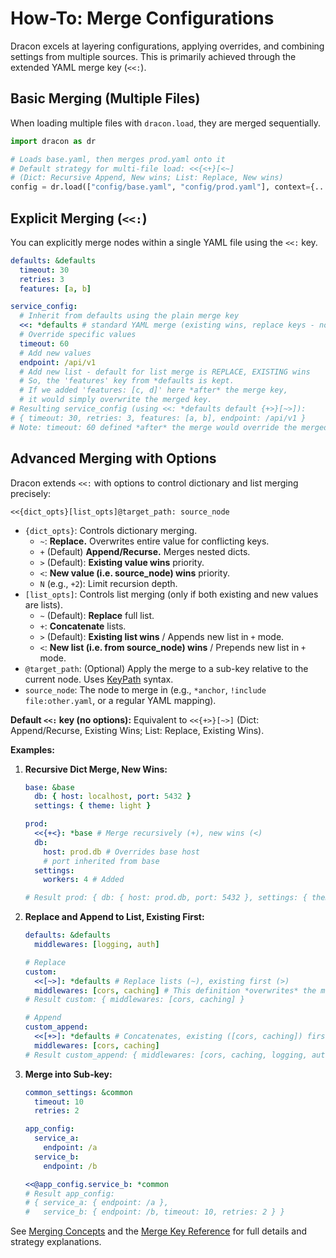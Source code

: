 # How-To: Merge Configurations

Dracon excels at layering configurations, applying overrides, and combining settings from multiple sources. This is primarily achieved through the extended YAML merge key (`<<:`).

## Basic Merging (Multiple Files)

When loading multiple files with `dracon.load`, they are merged sequentially.

```python
import dracon as dr

# Loads base.yaml, then merges prod.yaml onto it
# Default strategy for multi-file load: <<{<+}[<~]
# (Dict: Recursive Append, New wins; List: Replace, New wins)
config = dr.load(["config/base.yaml", "config/prod.yaml"], context={...})
```

## Explicit Merging (`<<:`)

You can explicitly merge nodes within a single YAML file using the `<<:` key.

```yaml
defaults: &defaults
  timeout: 30
  retries: 3
  features: [a, b]

service_config:
  # Inherit from defaults using the plain merge key
  <<: *defaults # standard YAML merge (existing wins, replace keys - non recursive). Equivalent to <<{>~}[>~]: *defaults
  # Override specific values
  timeout: 60
  # Add new values
  endpoint: /api/v1
  # Add new list - default for list merge is REPLACE, EXISTING wins
  # So, the 'features' key from *defaults is kept.
  # If we added 'features: [c, d]' here *after* the merge key,
  # it would simply overwrite the merged key.
# Resulting service_config (using <<: *defaults default {+>}[~>]):
# { timeout: 30, retries: 3, features: [a, b], endpoint: /api/v1 }
# Note: timeout: 60 defined *after* the merge would override the merged value.
```

## Advanced Merging with Options

Dracon extends `<<:` with options to control dictionary and list merging precisely:

`<<{dict_opts}[list_opts]@target_path: source_node`

- `{dict_opts}`: Controls dictionary merging.
  - `~`: **Replace.** Overwrites entire value for conflicting keys.
  - `+` (Default) **Append/Recurse.** Merges nested dicts.
  - `>` (Default): **Existing value wins** priority.
  - `<`: **New value (i.e. source_node) wins** priority.
  - `N` (e.g., `+2`): Limit recursion depth.
- `[list_opts]`: Controls list merging (only if both existing and new values are lists).
  - `~` (Default): **Replace** full list.
  - `+`: **Concatenate** lists.
  - `>` (Default): **Existing list wins** / Appends new list in `+` mode.
  - `<`: **New list (i.e. from source_node) wins** / Prepends new list in `+` mode.
- `@target_path`: (Optional) Apply the merge to a sub-key relative to the current node. Uses [KeyPath](../reference/keypaths.md) syntax.
- `source_node`: The node to merge in (e.g., `*anchor`, `!include file:other.yaml`, or a regular YAML mapping).

**Default `<<:` key (no options):** Equivalent to `<<{+>}[~>]` (Dict: Append/Recurse, Existing Wins; List: Replace, Existing Wins).

**Examples:**

1.  **Recursive Dict Merge, New Wins:**

    ```yaml
    base: &base
      db: { host: localhost, port: 5432 }
      settings: { theme: light }

    prod:
      <<{+<}: *base # Merge recursively (+), new wins (<)
      db:
        host: prod.db # Overrides base host
        # port inherited from base
      settings:
        workers: 4 # Added

    # Result prod: { db: { host: prod.db, port: 5432 }, settings: { theme: light, workers: 4 } }
    ```

2.  **Replace and Append to List, Existing First:**

    ```yaml
    defaults: &defaults
      middlewares: [logging, auth]

    # Replace
    custom:
      <<[~>]: *defaults # Replace lists (~), existing first (>)
      middlewares: [cors, caching] # This definition *overwrites* the merged list
    # Result custom: { middlewares: [cors, caching] }

    # Append
    custom_append:
      <<[+>]: *defaults # Concatenates, existing ([cors, caching]) first
      middlewares: [cors, caching]
    # Result custom_append: { middlewares: [cors, caching, logging, auth] }
    ```

3.  **Merge into Sub-key:**

    ```yaml
    common_settings: &common
      timeout: 10
      retries: 2

    app_config:
      service_a:
        endpoint: /a
      service_b:
        endpoint: /b

    <<@app_config.service_b: *common
    # Result app_config:
    # { service_a: { endpoint: /a },
    #   service_b: { endpoint: /b, timeout: 10, retries: 2 } }
    ```

See [Merging Concepts](../concepts/composition.md#merging-configurations) and the [Merge Key Reference](../reference/merge_syntax.md) for full details and strategy explanations.
